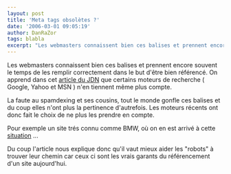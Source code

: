 ```yaml
---
layout: post
title: 'Meta tags obsolètes ?'
date: '2006-03-01 09:05:19'
author: DanRaZor
tags: blabla
excerpt: "Les webmasters connaissent bien ces balises et prennent encore souvent le temps de les remplir correctement dans le but d'être bien référencé.     \nOn apprend dans cet [article du JDN](http://solutions.journaldunet.com/0602/060224-usage-metatags.shtml) que certains moteurs de recherche ( Google, Yahoo et MSN ) n'en tiennent même plus compte.  \n  \n …"
---
```


Les webmasters connaissent bien ces balises et prennent encore souvent le temps de les remplir correctement dans le but d'être bien référencé.
On apprend dans cet [article du JDN](http://solutions.journaldunet.com/0602/060224-usage-metatags.shtml) que certains moteurs de recherche ( Google, Yahoo et MSN ) n'en tiennent même plus compte.

La faute au spamdexing et ses cousins, tout le monde gonfle ces balises et du coup elles n'ont plus la pertinence d'autrefois. Les moteurs récents ont donc fait le choix de ne plus les prendre en compte.

Pour exemple un site trés connu comme BMW, où on en est arrivé à cette [situation](http://www.echosdunet.net/news/index.php?id_news=1879) ...

Du coup l'article nous explique donc qu'il vaut mieux aider les &quot;robots&quot; à trouver leur chemin car ceux ci sont les vrais garants du référencement d'un site aujourd'hui.
